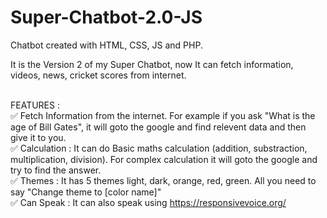 # Super-Chatbot-2.0-JS
Chatbot created with HTML, CSS, JS and PHP.

It is the Version 2 of my Super Chatbot, now It can fetch information, videos, news, cricket scores from internet.<br><br>

FEATURES :<br>
✅ Fetch Information from the internet. For example if you ask "What is the age of Bill Gates", it will goto the google and find relevent data and then give it to you.<br>
✅ Calculation : It can do Basic maths calculation (addition, substraction, multiplication, division). For complex calculation it will goto the google and try to find the answer.<br>
✅ Themes : It has 5 themes light, dark, orange, red, green. All you need to say "Change theme to [color name]"<br>
✅ Can Speak : It can also speak using https://responsivevoice.org/
